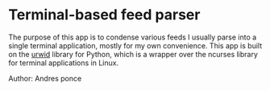 # Terminal-based feed parser
The purpose of this app is to condense various feeds I usually parse into a single terminal application, 
mostly for my own convenience. 
This app is built on the [urwid](https://urwid.org/index.html) library for Python, which is a wrapper over the ncurses 
library for terminal applications in Linux.

Author: Andres ponce

